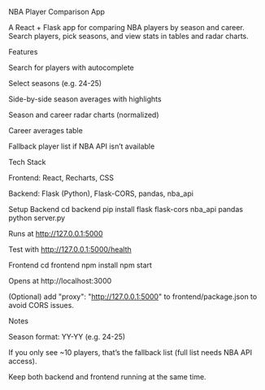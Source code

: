 NBA Player Comparison App

A React + Flask app for comparing NBA players by season and career. Search players, pick seasons, and view stats in tables and radar charts.

Features

Search for players with autocomplete

Select seasons (e.g. 24-25)

Side-by-side season averages with highlights

Season and career radar charts (normalized)

Career averages table

Fallback player list if NBA API isn’t available

Tech Stack

Frontend: React, Recharts, CSS

Backend: Flask (Python), Flask-CORS, pandas, nba_api

Setup
Backend
cd backend
pip install flask flask-cors nba_api pandas
python server.py


Runs at http://127.0.0.1:5000

Test with http://127.0.0.1:5000/health

Frontend
cd frontend
npm install
npm start


Opens at http://localhost:3000

(Optional) add "proxy": "http://127.0.0.1:5000" to frontend/package.json to avoid CORS issues.

Notes

Season format: YY-YY (e.g. 24-25)

If you only see ~10 players, that’s the fallback list (full list needs NBA API access).

Keep both backend and frontend running at the same time.

